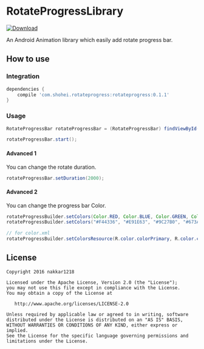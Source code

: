 # RotateProgressLibrary
[![Download](https://api.bintray.com/packages/nakkar1218/maven/rotateprogress/images/download.svg)](https:bintray.com/nakkar1218/maven/rotateprogress/_latestVersion)

An Android Animation library which easily add rotate progress bar.

## How to use
### Integration
```build.gradle
dependencies {
    compile 'com.shohei.rotateprogress:rotateprogress:0.1.1'
}
```
### Usage
```.java
RotateProgressBar rotateProgressBar = (RotateProgressBar) findViewById(R.id.rotate_progress_bar);

rotateProgressBar.start();
```
#### Advanced 1
You can change the rotate duration.
```.java
rotateProgressBar.setDuration(2000);
```
#### Advanced 2
You can change the progress bar Color.
```.java
rotateProgressBuilder.setColors(Color.RED, Color.BLUE, Color.GREEN, Color.CYAN);
rotateProgressBuilder.setColors("#F44336", "#E91E63", "#9C27B0", "#673AB7");

// for color.xml
rotateProgressBuilder.setColorsResource(R.color.colorPrimary, R.color.colorAccent, R.color.colorPrimaryDark);
```

## License
```
Copyright 2016 nakkar1218

Licensed under the Apache License, Version 2.0 (the "License");
you may not use this file except in compliance with the License.
You may obtain a copy of the License at

   http://www.apache.org/licenses/LICENSE-2.0

Unless required by applicable law or agreed to in writing, software
distributed under the License is distributed on an "AS IS" BASIS,
WITHOUT WARRANTIES OR CONDITIONS OF ANY KIND, either express or implied.
See the License for the specific language governing permissions and
limitations under the License.
```
